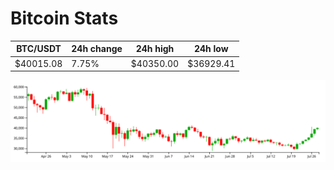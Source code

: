 # Bitcoin Stats

BTC/USDT|24h change|24h high|24h low|
|---|---|---|---|
|$40015.08|7.75%|$40350.00|$36929.41|

<img src="./chart.svg">
